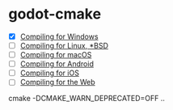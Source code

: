 # godot-cmake

- [x] [Compiling for Windows](docs/windows.md)
- [ ] [Compiling for Linux, *BSD](docs/linuxbsd.md)
- [ ] [Compiling for macOS](docs/macos.md)
- [ ] [Compiling for Android](docs/android.md)
- [ ] [Compiling for iOS](docs/ios.md)
- [ ] [Compiling for the Web](docs/web.md)

cmake -DCMAKE_WARN_DEPRECATED=OFF ..
